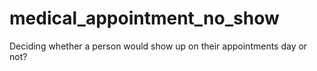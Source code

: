 # medical_appointment_no_show
Deciding whether a person would show up on their appointments day or not?
